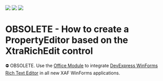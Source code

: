 <!-- default badges list -->
![](https://img.shields.io/endpoint?url=https://codecentral.devexpress.com/api/v1/VersionRange/128588745/18.2.3%2B)
[![](https://img.shields.io/badge/Open_in_DevExpress_Support_Center-FF7200?style=flat-square&logo=DevExpress&logoColor=white)](https://supportcenter.devexpress.com/ticket/details/E1509)
[![](https://img.shields.io/badge/📖_How_to_use_DevExpress_Examples-e9f6fc?style=flat-square)](https://docs.devexpress.com/GeneralInformation/403183)
<!-- default badges end -->

# OBSOLETE - How to create a PropertyEditor based on the XtraRichEdit control

⛔ OBSOLETE. Use the [Office Module](https://docs.devexpress.com/eXpressAppFramework/400002/concepts/extra-modules/office-module) to integrate [DevExpress WinForms Rich Text Editor](https://www.devexpress.com/Products/NET/Controls/WinForms/Rich_Editor/) in all new XAF WinForms applications. 
